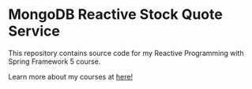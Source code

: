 # MongoDB Reactive Stock Quote Service

This repository contains source code for my Reactive Programming with Spring Framework 5 course.

Learn more about my courses at [here!](https://courses.springframework.guru)